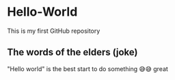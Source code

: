 # Hello-World
This is my first GitHub repository

## The words of the elders (joke)
"Hello world" is the best start to do something 😅😅 great
 
